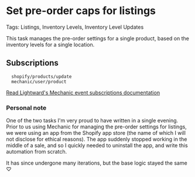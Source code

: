# Set pre-order caps for listings

Tags: Listings, Inventory Levels, Inventory Level Updates

This task manages the pre-order settings for a single product, based on the inventory levels for a single location.

## Subscriptions

```liquid
  shopify/products/update
  mechanic/user/product
```

[Read Lightward's Mechanic event subscriptions documentation](https://learn.mechanic.dev/core/tasks/subscriptions)

### Personal note

One of the two tasks I'm very proud to have written in a single evening. Prior to us using Mechanic for managing the pre-order settings for listings, we were using an app from the Shopify app store (the name of which I will not disclose for ethical reasons). The app suddenly stopped working in the middle of a sale, and so I quickly needed to uninstall the app, and write this automation from scratch.

It has since undergone many iterations, but the base logic stayed the same ♡